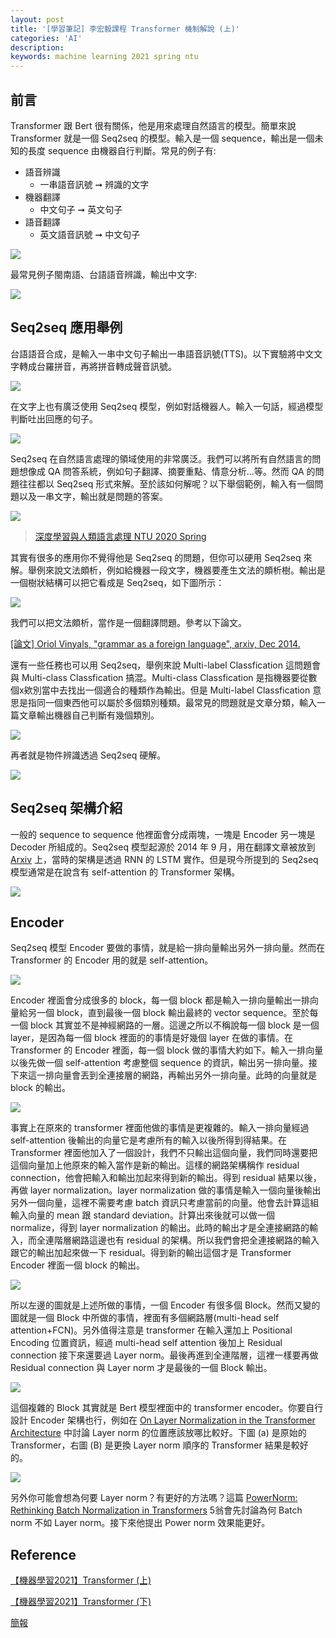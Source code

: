 ```yaml
---
layout: post
title: '[學習筆記] 李宏毅課程 Transformer 機制解說 (上)'
categories: 'AI'
description:
keywords: machine learning 2021 spring ntu
---
```


## 前言
Transformer 跟 Bert 很有關係，他是用來處理自然語言的模型。簡單來說 Transformer 就是一個 Seq2seq 的模型。輸入是一個 sequence，輸出是一個未知的長度 sequence 由機器自行判斷。常見的例子有:

- 語音辨識
    -  一串語音訊號 ➞ 辨識的文字
- 機器翻譯
    - 中文句子 ➞ 英文句子
- 語音翻譯
    - 英文語音訊號 ➞ 中文句子

![](https://i.imgur.com/5QxI3eg.png)

最常見例子閩南語、台語語音辨識，輸出中文字:

![](https://i.imgur.com/Tb2Vx21.png)

## Seq2seq 應用舉例
台語語音合成，是輸入一串中文句子輸出一串語音訊號(TTS)。以下實驗將中文文字轉成台羅拼音，再將拼音轉成聲音訊號。

![](https://i.imgur.com/HgGvhHr.png)

在文字上也有廣泛使用 Seq2seq 模型，例如對話機器人。輸入一句話，經過模型判斷吐出回應的句子。

![](https://i.imgur.com/va2TCD5.png)

Seq2seq 在自然語言處理的領域使用的非常廣泛。我們可以將所有自然語言的問題想像成 QA 問答系統，例如句子翻譯、摘要重點、情意分析...等。然而 QA 的問題往往都以 Seq2seq 形式來解。至於該如何解呢？以下舉個範例，輸入有一個問題以及一串文字，輸出就是問題的答案。


![](https://i.imgur.com/Oh9tINh.png)

> [深度學習與人類語言處理 NTU 2020 Spring](https://speech.ee.ntu.edu.tw/~hylee/dlhlp/2020-spring.html)

其實有很多的應用你不覺得他是 Seq2seq 的問題，但你可以硬用 Seq2seq 來解。舉例來說文法頗析，例如給機器一段文字，機器要產生文法的頗析樹。輸出是一個樹狀結構可以把它看成是 Seq2seq，如下圖所示：

![](https://i.imgur.com/2GTag7P.png)

我們可以把文法頗析，當作是一個翻譯問題。參考以下論文。

[[論文] Oriol Vinyals, "grammar as a foreign language", arxiv, Dec 2014.](https://arxiv.org/abs/1412.7449)

還有一些任務也可以用 Seq2seq，舉例來說 Multi-label Classfication 這問題會與 Multi-class Classfication 搞混。Multi-class Classfication 是指機器要從數個x欸別當中去找出一個適合的種類作為輸出。但是 Multi-label Classfication 意思是指同一個東西他可以屬於多個類別種類。最常見的問題就是文章分類，輸入一篇文章輸出機器自己判斷有幾個類別。

![](https://i.imgur.com/5FZpsG6.png)

再者就是物件辨識透過 Seq2seq 硬解。

![](https://i.imgur.com/W6MiVna.png)

## Seq2seq 架構介紹
一般的 sequence to sequence 他裡面會分成兩塊，一塊是 Encoder 另一塊是 Decoder 所組成的。Seq2seq 模型起源於 2014 年 9 月，用在翻譯文章被放到 [Arxiv](https://arxiv.org/abs/1409.3215) 上，當時的架構是透過 RNN 的 LSTM 實作。但是現今所提到的 Seq2seq 模型通常是在說含有 self-attention 的 Transformer 架構。

![](https://i.imgur.com/1haQ3V0.png)

## Encoder
Seq2seq 模型 Encoder 要做的事情，就是給一排向量輸出另外一排向量。然而在 Transformer 的 Encoder 用的就是 self-attention。

![](https://i.imgur.com/sZCko0m.png)

Encoder 裡面會分成很多的 block，每一個 block 都是輸入一排向量輸出一排向量給另一個 block，直到最後一個 block 輸出最終的 vector sequence。至於每一個 block 其實並不是神經網路的一層。這邊之所以不稱說每一個 block 是一個 layer，是因為每一個 block 裡面的的事情是好幾個 layer 在做的事情。在 Transformer 的 Encoder 裡面，每一個 block 做的事情大約如下。輸入一排向量以後先做一個 self-attention 考慮整個 sequence 的資訊，輸出另一排向量。接下來這一排向量會丟到全連接層的網路，再輸出另外一排向量。此時的向量就是 block 的輸出。

![](https://i.imgur.com/xlZJYjf.png)

事實上在原來的 transformer 裡面他做的事情是更複雜的。輸入一排向量經過 self-attention 後輸出的向量它是考慮所有的輸入以後所得到得結果。在 Transformer 裡面他加入了一個設計，我們不只輸出這個向量，我們同時還要把這個向量加上他原來的輸入當作是新的輸出。這樣的網路架構稱作 residual connection，他會把輸入和輸出加起來得到新的輸出。得到 residual 結果以後，再做 layer normalization。layer normalization 做的事情是輸入一個向量後輸出另外一個向量，這裡不需要考慮 batch 資訊只考慮當前的向量。他會去計算這組輸入向量的 mean 跟 standard deviation。計算出來後就可以做一個 normalize，得到 layer normalization 的輸出。此時的輸出才是全連接網路的輸入，而全連階層網路這邊也有 residual 的架構。所以我們會把全連接網路的輸入跟它的輸出加起來做一下 residual。得到新的輸出這個才是 Transformer Encoder 裡面一個 block 的輸出。

![](https://i.imgur.com/YBDYxf0.png)

所以左邊的圖就是上述所做的事情，一個 Encoder 有很多個 Block。然而又變的圖就是一個 Block 中所做的事情，裡面有多個網路層(multi-head self attention+FCN)。另外值得注意是 transformer 在輸入還加上 Positional Encoding 位置資訊，經過 multi-head self attention 後加上 Residual connection 接下來還要過 Layer norm。最後再進到全連階層，這裡一樣要再做 Residual connection 與 Layer norm 才是最後的一個 Block 輸出。

![](https://i.imgur.com/4GrIjMj.png)

這個複雜的 Block 其實就是 Bert 模型裡面中的 transformer encoder。你要自行設計 Encoder 架構也行，例如在 [On Layer Normalization in the Transformer Architecture](https://arxiv.org/abs/2002.04745) 中討論 Layer norm 的位置應該放哪比較好。下圖 (a) 是原始的 Transformer，右圖 (B) 是更換 Layer norm 順序的 Transformer 結果是較好的。

![](https://i.imgur.com/uR7ZBGQ.png)

另外你可能會想為何要 Layer norm？有更好的方法嗎？這篇 [PowerNorm: Rethinking Batch Normalization in Transformers](https://arxiv.org/abs/2003.07845) 5翁會先討論為何 Batch norm 不如 Layer norm。接下來他提出 Power norm 效果能更好。

## Reference
[【機器學習2021】Transformer (上)](https://www.youtube.com/watch?v=n9TlOhRjYoc)

[【機器學習2021】Transformer (下)](https://www.youtube.com/watch?v=N6aRv06iv2g)

[簡報](https://speech.ee.ntu.edu.tw/~hylee/ml/ml2021-course-data/seq2seq_v9.pdf)